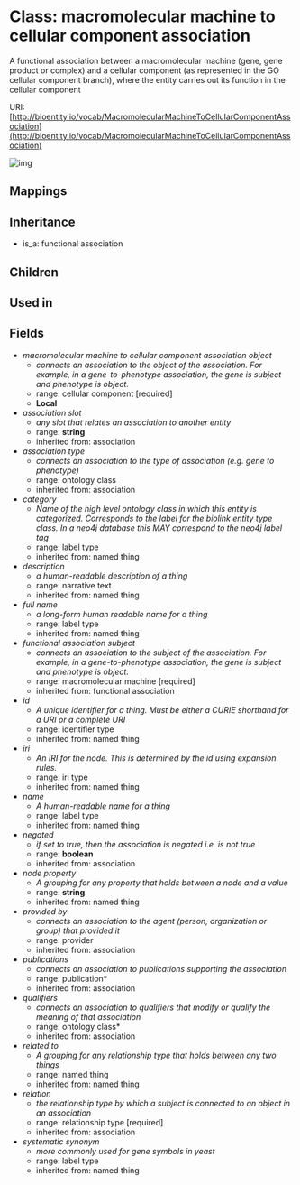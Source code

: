 # Class: macromolecular machine to cellular component association


A functional association between a macromolecular machine (gene, gene product or complex) and a cellular component (as represented in the GO cellular component branch), where the entity carries out its function in the cellular component

URI: [http://bioentity.io/vocab/MacromolecularMachineToCellularComponentAssociation](http://bioentity.io/vocab/MacromolecularMachineToCellularComponentAssociation)

![img](http://yuml.me/diagram/nofunky;dir:TB/class/\[MacromolecularMachineToCellularComponentAssociation|id(i):identifier_type%20%3F;name(i):label_type%20%3F;category(i):label_type%20%3F;node_property(i):string%20%3F;iri(i):iri_type%20%3F;full_name(i):label_type%20%3F;description(i):narrative_text%20%3F;systematic_synonym(i):label_type%20%3F;negated(i):boolean%20%3F;association_slot(i):string%20%3F]-%20subject(i)>\[MacromolecularMachine],%20\[MacromolecularMachineToCellularComponentAssociation]-%20provided%20by(i)%20%3F>\[Provider],%20\[MacromolecularMachineToCellularComponentAssociation]-%20publications(i)%20*>\[Publication],%20\[MacromolecularMachineToCellularComponentAssociation]-%20qualifiers(i)%20*>\[OntologyClass],%20\[MacromolecularMachineToCellularComponentAssociation]-%20relation(i)>\[RelationshipType],%20\[MacromolecularMachineToCellularComponentAssociation]-%20association%20type(i)%20%3F>\[OntologyClass],%20\[MacromolecularMachineToCellularComponentAssociation]-%20related%20to(i)%20%3F>\[NamedThing],%20\[MacromolecularMachineToCellularComponentAssociation]-%20object>\[CellularComponent],%20\[FunctionalAssociation]^-\[MacromolecularMachineToCellularComponentAssociation])
## Mappings

## Inheritance

 *  is_a: functional association
## Children

## Used in

## Fields

 * _macromolecular machine to cellular component association object_
    * _connects an association to the object of the association. For example, in a gene-to-phenotype association, the gene is subject and phenotype is object._
    * range: cellular component [required]
    * __Local__
 * _association slot_
    * _any slot that relates an association to another entity_
    * range: **string**
    * inherited from: association
 * _association type_
    * _connects an association to the type of association (e.g. gene to phenotype)_
    * range: ontology class
    * inherited from: association
 * _category_
    * _Name of the high level ontology class in which this entity is categorized. Corresponds to the label for the biolink entity type class. In a neo4j database this MAY correspond to the neo4j label tag_
    * range: label type
    * inherited from: named thing
 * _description_
    * _a human-readable description of a thing_
    * range: narrative text
    * inherited from: named thing
 * _full name_
    * _a long-form human readable name for a thing_
    * range: label type
    * inherited from: named thing
 * _functional association subject_
    * _connects an association to the subject of the association. For example, in a gene-to-phenotype association, the gene is subject and phenotype is object._
    * range: macromolecular machine [required]
    * inherited from: functional association
 * _id_
    * _A unique identifier for a thing. Must be either a CURIE shorthand for a URI or a complete URI_
    * range: identifier type
    * inherited from: named thing
 * _iri_
    * _An IRI for the node. This is determined by the id using expansion rules._
    * range: iri type
    * inherited from: named thing
 * _name_
    * _A human-readable name for a thing_
    * range: label type
    * inherited from: named thing
 * _negated_
    * _if set to true, then the association is negated i.e. is not true_
    * range: **boolean**
    * inherited from: association
 * _node property_
    * _A grouping for any property that holds between a node and a value_
    * range: **string**
    * inherited from: named thing
 * _provided by_
    * _connects an association to the agent (person, organization or group) that provided it_
    * range: provider
    * inherited from: association
 * _publications_
    * _connects an association to publications supporting the association_
    * range: publication*
    * inherited from: association
 * _qualifiers_
    * _connects an association to qualifiers that modify or qualify the meaning of that association_
    * range: ontology class*
    * inherited from: association
 * _related to_
    * _A grouping for any relationship type that holds between any two things_
    * range: named thing
    * inherited from: named thing
 * _relation_
    * _the relationship type by which a subject is connected to an object in an association_
    * range: relationship type [required]
    * inherited from: association
 * _systematic synonym_
    * _more commonly used for gene symbols in yeast_
    * range: label type
    * inherited from: named thing
